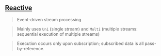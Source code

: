 ## [Reactive](https://quarkus.io/guides/getting-started-reactive)

> Event-driven stream processing

> Mainly uses `Uni` (single stream) and `Multi` (multiple streams: sequential execution of multiple streams)

> Execution occurs only upon subscription; subscribed data is all pass-by-reference.